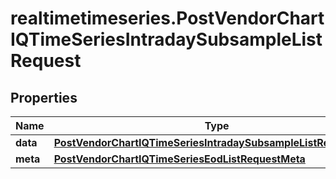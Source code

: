 # realtimetimeseries.PostVendorChartIQTimeSeriesIntradaySubsampleListRequest

## Properties

Name | Type | Description | Notes
------------ | ------------- | ------------- | -------------
**data** | [**PostVendorChartIQTimeSeriesIntradaySubsampleListRequestData**](PostVendorChartIQTimeSeriesIntradaySubsampleListRequestData.md) |  | 
**meta** | [**PostVendorChartIQTimeSeriesEodListRequestMeta**](PostVendorChartIQTimeSeriesEodListRequestMeta.md) |  | [optional] 


